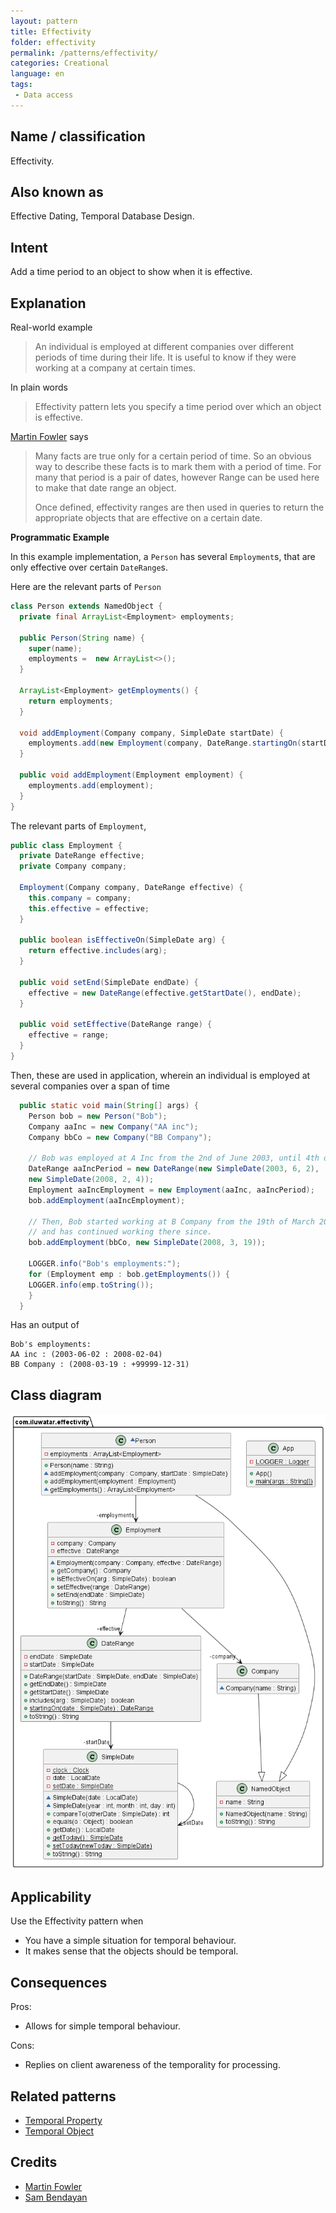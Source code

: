 ```yaml
--- 
layout: pattern
title: Effectivity
folder: effectivity
permalink: /patterns/effectivity/
categories: Creational
language: en 
tags:
 - Data access
---
```


## Name / classification

Effectivity.

## Also known as

Effective Dating, Temporal Database Design.

## Intent

Add a time period to an object to show when it is effective.

## Explanation

Real-world example

> An individual is employed at different companies over different periods of time during their 
> life. It is useful to know if they were working at a company at certain times.

In plain words

> Effectivity pattern lets you specify a time period over which an object is effective.

[Martin Fowler](https://martinfowler.com/eaaDev/Effectivity.html) says
> Many facts are true only for a certain period of time. So an obvious way to describe these 
> facts is to mark them with a period of time. For many that period is a pair of dates, however 
> Range can be used here to make that date range an object.
>
>Once defined, effectivity ranges are then used in queries to return the appropriate objects 
> that are effective on a certain date.

**Programmatic Example**

In this example implementation, a `Person` has several `Employment`s, that are only effective over 
certain `DateRange`s. 

Here are the relevant parts of `Person`

```java
class Person extends NamedObject {
  private final ArrayList<Employment> employments;

  public Person(String name) {
    super(name);
    employments =  new ArrayList<>();
  }

  ArrayList<Employment> getEmployments() {
    return employments;
  }

  void addEmployment(Company company, SimpleDate startDate) {
    employments.add(new Employment(company, DateRange.startingOn(startDate)));
  }

  public void addEmployment(Employment employment) {
    employments.add(employment);
  }
}

```

The relevant parts of `Employment`,
```java
public class Employment {
  private DateRange effective;
  private Company company;

  Employment(Company company, DateRange effective) {
    this.company = company;
    this.effective = effective;
  }
  
  public boolean isEffectiveOn(SimpleDate arg) {
    return effective.includes(arg);
  }
  
  public void setEnd(SimpleDate endDate) {
    effective = new DateRange(effective.getStartDate(), endDate);
  }

  public void setEffective(DateRange range) {
    effective = range;
  }
}
```

Then, these are used in application, wherein an individual is employed at several companies over 
a span of time
```java
  public static void main(String[] args) {
    Person bob = new Person("Bob");
    Company aaInc = new Company("AA inc");
    Company bbCo = new Company("BB Company");

    // Bob was employed at A Inc from the 2nd of June 2003, until 4th of February 2008
    DateRange aaIncPeriod = new DateRange(new SimpleDate(2003, 6, 2),
    new SimpleDate(2008, 2, 4));
    Employment aaIncEmployment = new Employment(aaInc, aaIncPeriod);
    bob.addEmployment(aaIncEmployment);

    // Then, Bob started working at B Company from the 19th of March 2008,
    // and has continued working there since.
    bob.addEmployment(bbCo, new SimpleDate(2008, 3, 19));

    LOGGER.info("Bob's employments:");
    for (Employment emp : bob.getEmployments()) {
    LOGGER.info(emp.toString());
    }
  }
```

Has an output of 
```
Bob's employments:
AA inc : (2003-06-02 : 2008-02-04)
BB Company : (2008-03-19 : +99999-12-31)
```


## Class diagram

![alt text](./etc/effectivity.urm.png "Effectivity")

## Applicability

Use the Effectivity pattern when
* You have a simple situation for temporal behaviour.
* It makes sense that the objects should be temporal.

## Consequences

Pros:
* Allows for simple temporal behaviour.

Cons:
* Replies on client awareness of the temporality for processing.

## Related patterns

* [Temporal Property](https://martinfowler.com/eaaDev/TemporalProperty.html)
* [Temporal Object](https://martinfowler.com/eaaDev/TemporalObject.html)

## Credits

* [Martin Fowler](https://martinfowler.com/eaaDev/Effectivity.html)
* [Sam Bendayan](http://www.sqlservercentral.com/articles/Effective+Dating/67806/)